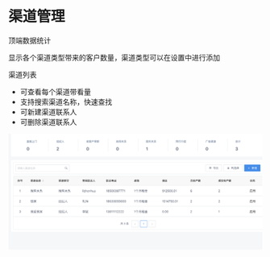 # 渠道管理

顶端数据统计

  显示各个渠道类型带来的客户数量，渠道类型可以在设置中进行添加



渠道列表

* 可查看每个渠道带看量
* 支持搜索渠道名称，快速查找
* 可新建渠道联系人
* 可删除渠道联系人

![](../../../.gitbook/assets/wx20200707-214034-2x.png)

